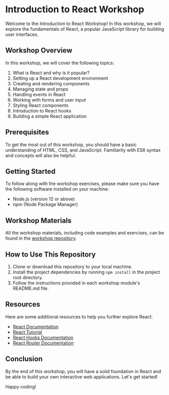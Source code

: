 # Introduction to React Workshop

Welcome to the Introduction to React Workshop! In this workshop, we will explore the fundamentals of React, a popular JavaScript library for building user interfaces.

## Workshop Overview

In this workshop, we will cover the following topics:

1. What is React and why is it popular?
2. Setting up a React development environment
3. Creating and rendering components
4. Managing state and props
5. Handling events in React
6. Working with forms and user input
7. Styling React components
8. Introduction to React hooks
9. Building a simple React application

## Prerequisites

To get the most out of this workshop, you should have a basic understanding of HTML, CSS, and JavaScript. Familiarity with ES6 syntax and concepts will also be helpful.

## Getting Started

To follow along with the workshop exercises, please make sure you have the following software installed on your machine:

- Node.js (version 12 or above)
- npm (Node Package Manager)

## Workshop Materials

All the workshop materials, including code examples and exercises, can be found in the [workshop repository](https://github.com/your-workshop-repo).

## How to Use This Repository

1. Clone or download this repository to your local machine.
2. Install the project dependencies by running `npm install` in the project root directory.
3. Follow the instructions provided in each workshop module's README.md file.

## Resources

Here are some additional resources to help you further explore React:

- [React Documentation](https://reactjs.org/docs)
- [React Tutorial](https://reactjs.org/tutorial)
- [React Hooks Documentation](https://reactjs.org/docs/hooks-intro)
- [React Router Documentation](https://reactrouter.com)

## Conclusion

By the end of this workshop, you will have a solid foundation in React and be able to build your own interactive web applications. Let's get started!

Happy coding!